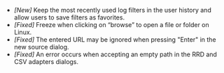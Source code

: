 * _[New]_ Keep the most recently used log filters in the user history and allow users to save filters as favorites.
* _[Fixed]_ Freeze when clicking on “browse” to open a file or folder on Linux.
* _[Fixed]_ The entered URL may be ignored when pressing "Enter" in the new source dialog.
* _[Fixed]_ An error occurs when accepting an empty path in the RRD and CSV adapters dialogs.